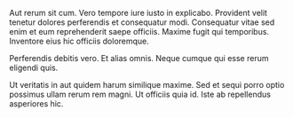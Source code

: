Aut rerum sit cum. Vero tempore iure iusto in explicabo. Provident velit tenetur dolores perferendis et consequatur modi. Consequatur vitae sed enim et eum reprehenderit saepe officiis. Maxime fugit qui temporibus. Inventore eius hic officiis doloremque.
 Perferendis debitis vero. Et alias omnis. Neque cumque qui esse rerum eligendi quis.
 Ut veritatis in aut quidem harum similique maxime. Sed et sequi porro optio possimus ullam rerum rem magni. Ut officiis quia id. Iste ab repellendus asperiores hic.